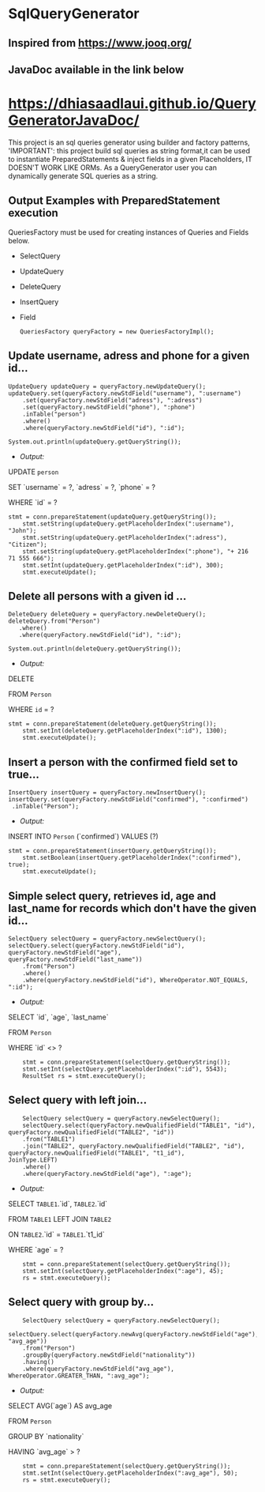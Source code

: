 
# SqlQueryGenerator
## Inspired from https://www.jooq.org/
## JavaDoc available in the link below
# https://dhiasaadlaui.github.io/QueryGeneratorJavaDoc/
This project is an sql queries generator using builder and factory patterns, 
'IMPORTANT': this project build sql queries as string format,it can be used to instantiate PreparedStatements & inject fields
in a given Placeholders, IT DOESN'T WORK LIKE ORMs.
As a QueryGenerator user you can dynamically generate SQL queries as a string.

## Output Examples with PreparedStatement execution

 QueriesFactory must be used for creating instances of Queries and Fields below.
 * SelectQuery
 * UpdateQuery
 * DeleteQuery
 * InsertQuery
 * Field
 
 	
	`QueriesFactory queryFactory = new QueriesFactoryImpl();`
 
## Update username, adress and phone for a given id...
	UpdateQuery updateQuery = queryFactory.newUpdateQuery();
	updateQuery.set(queryFactory.newStdField("username"), ":username")
		.set(queryFactory.newStdField("adress"), ":adress")
		.set(queryFactory.newStdField("phone"), ":phone")
		.inTable("person")
		.where()
		.where(queryFactory.newStdField("id"), ":id");
		  
	System.out.println(updateQuery.getQueryString());
* *Output:*  

UPDATE `person` 

SET \`username\` = ?, \`adress\` = ?, \`phone\` = ? 

WHERE \`id\` = ?  
  
    stmt = conn.prepareStatement(updateQuery.getQueryString());
		stmt.setString(updateQuery.getPlaceholderIndex(":username"), "John");
		stmt.setString(updateQuery.getPlaceholderIndex(":adress"), "Citizen");
		stmt.setString(updateQuery.getPlaceholderIndex(":phone"), "+ 216 71 555 666");
		stmt.setInt(updateQuery.getPlaceholderIndex(":id"), 300);
		stmt.executeUpdate();
		
## Delete all persons with a given id ...
	DeleteQuery deleteQuery = queryFactory.newDeleteQuery();
	deleteQuery.from("Person")
	   .where()
	   .where(queryFactory.newStdField("id"), ":id");
		   
	System.out.println(deleteQuery.getQueryString());
* *Output:*  		

DELETE 

FROM `Person` 

WHERE `id` = ?

	stmt = conn.prepareStatement(deleteQuery.getQueryString());
		stmt.setInt(deleteQuery.getPlaceholderIndex(":id"), 1300);
		stmt.executeUpdate();	
	
## Insert a person with the confirmed field set to true...
	InsertQuery insertQuery = queryFactory.newInsertQuery();
	insertQuery.set(queryFactory.newStdField("confirmed"), ":confirmed")
	 .inTable("Person");
* *Output:*  		

INSERT INTO `Person` (\`confirmed\`) VALUES (?)
	
	stmt = conn.prepareStatement(insertQuery.getQueryString());
		stmt.setBoolean(insertQuery.getPlaceholderIndex(":confirmed"), true);
		stmt.executeUpdate();
	
## Simple select query, retrieves id, age and last_name for records which don't have the given id...
	SelectQuery selectQuery = queryFactory.newSelectQuery();
	selectQuery.select(queryFactory.newStdField("id"), queryFactory.newStdField("age"), queryFactory.newStdField("last_name"))
		.from("Person")
		.where()
		.where(queryFactory.newStdField("id"), WhereOperator.NOT_EQUALS, ":id");
* *Output:*  		

SELECT \`id\`, \`age\`, \`last_name\`

FROM  `Person` 

WHERE \`id\` <> ?

		stmt = conn.prepareStatement(selectQuery.getQueryString());
		stmt.setInt(selectQuery.getPlaceholderIndex(":id"), 5543);
		ResultSet rs = stmt.executeQuery();		

## Select query with left join...
		SelectQuery selectQuery = queryFactory.newSelectQuery();
		selectQuery.select(queryFactory.newQualifiedField("TABLE1", "id"), queryFactory.newQualifiedField("TABLE2", "id"))
		.from("TABLE1")
		.join("TABLE2", queryFactory.newQualifiedField("TABLE2", "id"), queryFactory.newQualifiedField("TABLE1", "t1_id"), 				JoinType.LEFT)
		.where()
		.where(queryFactory.newStdField("age"), ":age");
* *Output:*  

SELECT `TABLE1`.\`id\`, `TABLE2`.\`id\` 

FROM `TABLE1` LEFT JOIN `TABLE2` 

ON `TABLE2`.\`id\` = `TABLE1`.\`t1_id\` 

WHERE \`age\` = ?
		
		stmt = conn.prepareStatement(selectQuery.getQueryString());
		stmt.setInt(selectQuery.getPlaceholderIndex(":age"), 45);
		rs = stmt.executeQuery();
	
## Select query with group by...
		SelectQuery selectQuery = queryFactory.newSelectQuery();
		selectQuery.select(queryFactory.newAvg(queryFactory.newStdField("age"), "avg_age"))
		.from("Person")
		.groupBy(queryFactory.newStdField("nationality"))
		.having()
		.where(queryFactory.newStdField("avg_age"), WhereOperator.GREATER_THAN, ":avg_age");
		
* *Output:*  

SELECT AVG(\`age\`) AS avg_age 

FROM `Person`  

GROUP BY \`nationality\` 

HAVING \`avg_age\` > ?
		
		stmt = conn.prepareStatement(selectQuery.getQueryString());
		stmt.setInt(selectQuery.getPlaceholderIndex(":avg_age"), 50);
		rs = stmt.executeQuery();


